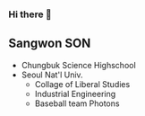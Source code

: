 ### Hi there 👋

## Sangwon SON
- Chungbuk Science Highschool
- Seoul Nat'l Univ.
  - Collage of Liberal Studies
  - Industrial Engineering
  - Baseball team Photons


<!--
**s1Son/s1Son** is a ✨ _special_ ✨ repository because its `README.md` (this file) appears on your GitHub profile.

Here are some ideas to get you started:

- 🔭 I’m currently working on ...
- 🌱 I’m currently learning ...
- 👯 I’m looking to collaborate on ...
- 🤔 I’m looking for help with ...
- 💬 Ask me about ...
- 📫 How to reach me: ...
- 😄 Pronouns: ...
- ⚡ Fun fact: ...
-->
